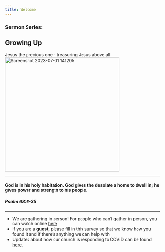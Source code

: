 ```yaml
---
title: Welcome
---
```


### Sermon Series:
## Growing Up

Jesus the precious one - treasuring Jesus above all
<img width="372" alt="Screenshot 2023-07-01 141205" src="https://github.com/stgeorgeshurstville/bulletin/assets/119166299/a444cf92-5e75-4bf0-98d4-a7c72d17cff3">


---
#### God is in his holy habitation. God gives the desolate a home to dwell in; he gives power and strength to his people.
##### Psalm 68:6-35
---
- We are gathering in person! For people who can’t gather in person, you can watch online [here](https://stgeorgeshurstville.org.au/sunday-english-online)
- If you are a **guest**, please fill in this [survey](https://tinyurl.com/SGHACsurvey) so that we know how you found it and if there’s anything we can help with.
- Updates about how our church is responding to COVID can be found [here](https://stgeorgeshurstville.org.au/covid-update). 
